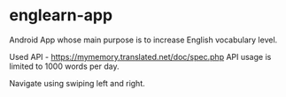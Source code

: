 # englearn-app
Android App whose main purpose is to increase English vocabulary level.

Used API - https://mymemory.translated.net/doc/spec.php
API usage is limited to 1000 words per day.

Navigate using swiping left and right.
